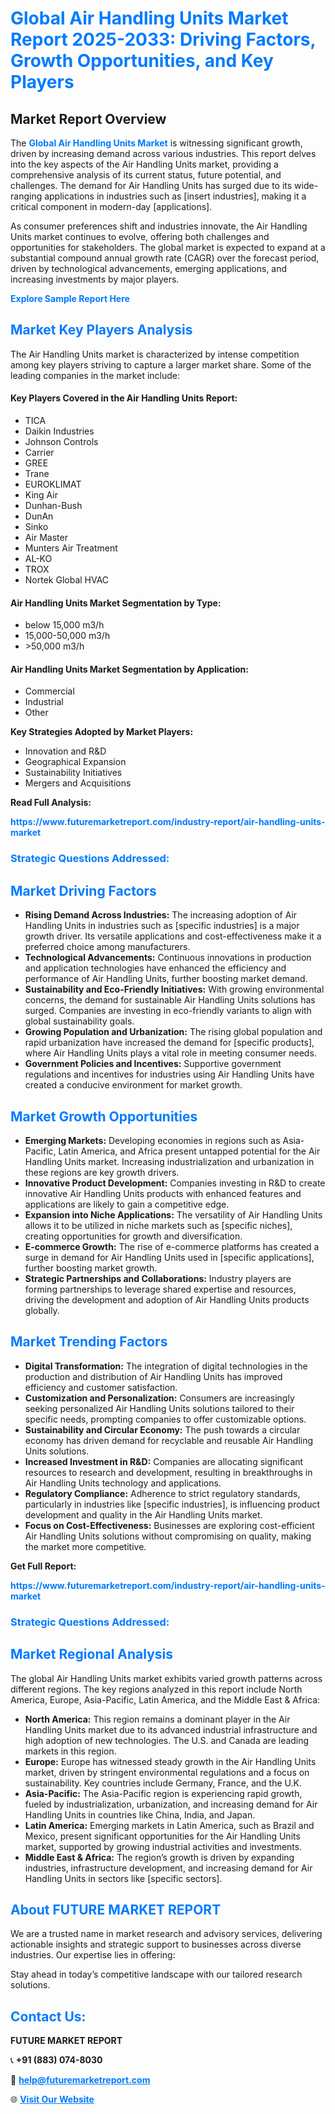 <h1 style="color: #007BFF;">Global Air Handling Units Market Report 2025-2033: Driving Factors, Growth Opportunities, and Key Players</h1>

<section id="overview">
<h2>Market Report Overview</h2>
<p>The <a href="https://www.futuremarketreport.com/industry-report/air-handling-units-market" style="color: #007BFF; text-decoration: none;"><strong>Global Air Handling Units Market</strong></a> is witnessing significant growth, driven by increasing demand across various industries. This report delves into the key aspects of the Air Handling Units market, providing a comprehensive analysis of its current status, future potential, and challenges. The demand for Air Handling Units has surged due to its wide-ranging applications in industries such as [insert industries], making it a critical component in modern-day [applications].</p>
<p>As consumer preferences shift and industries innovate, the Air Handling Units market continues to evolve, offering both challenges and opportunities for stakeholders. The global market is expected to expand at a substantial compound annual growth rate (CAGR) over the forecast period, driven by technological advancements, emerging applications, and increasing investments by major players.</p>
</section>

<section id="overview">
<p><a href="https://www.futuremarketreport.com/request-sample/reportId=26667" style="color: #007BFF; text-decoration: none;"><strong>Explore Sample Report Here</strong></a></p>
</section>

<section id="key-players">
<h2 style="color: #007BFF;">Market Key Players Analysis</h2>
<p>The Air Handling Units market is characterized by intense competition among key players striving to capture a larger market share. Some of the leading companies in the market include:</p>
<h4>Key Players Covered in the Air Handling Units Report:</h4>
<ul><li>TICA</li><li>Daikin Industries</li><li>Johnson Controls</li><li>Carrier</li><li>GREE</li><li>Trane</li><li>EUROKLIMAT</li><li>King Air</li><li>Dunhan-Bush</li><li>DunAn</li><li>Sinko</li><li>Air Master</li><li>Munters Air Treatment</li><li>AL-KO</li><li>TROX</li><li>Nortek Global HVAC</li></ul>
<h4>Air Handling Units Market Segmentation by Type:</h4>
<ul><li>below 15,000 m3/h</li><li>15,000-50,000 m3/h</li><li>&gt;50,000 m3/h</li></ul>

<h4>Air Handling Units Market Segmentation by Application:</h4>
<ul><li>Commercial</li><li>Industrial</li><li>Other</li></ul>
<p><strong>Key Strategies Adopted by Market Players:</strong></p>
<ul>
<li>Innovation and R&D</li>
<li>Geographical Expansion</li>
<li>Sustainability Initiatives</li>
<li>Mergers and Acquisitions</li>
</ul>
</section>

<section>
<p><strong>Read Full Analysis: </strong></p><a href="https://www.futuremarketreport.com/industry-report/air-handling-units-market" style="color: #007BFF; text-decoration: none;"><strong>https://www.futuremarketreport.com/industry-report/air-handling-units-market</strong></a>
<h3 style="color: #007BFF;">Strategic Questions Addressed:</h3>
</section>

<section id="driving-factors">
<h2 style="color: #007BFF;">Market Driving Factors</h2>
<ul>
<li><strong>Rising Demand Across Industries:</strong> The increasing adoption of Air Handling Units in industries such as [specific industries] is a major growth driver. Its versatile applications and cost-effectiveness make it a preferred choice among manufacturers.</li>
<li><strong>Technological Advancements:</strong> Continuous innovations in production and application technologies have enhanced the efficiency and performance of Air Handling Units, further boosting market demand.</li>
<li><strong>Sustainability and Eco-Friendly Initiatives:</strong> With growing environmental concerns, the demand for sustainable Air Handling Units solutions has surged. Companies are investing in eco-friendly variants to align with global sustainability goals.</li>
<li><strong>Growing Population and Urbanization:</strong> The rising global population and rapid urbanization have increased the demand for [specific products], where Air Handling Units plays a vital role in meeting consumer needs.</li>
<li><strong>Government Policies and Incentives:</strong> Supportive government regulations and incentives for industries using Air Handling Units have created a conducive environment for market growth.</li>
</ul>
</section>

<section id="growth-opportunities">
<h2 style="color: #007BFF;">Market Growth Opportunities</h2>
<ul>
<li><strong>Emerging Markets:</strong> Developing economies in regions such as Asia-Pacific, Latin America, and Africa present untapped potential for the Air Handling Units market. Increasing industrialization and urbanization in these regions are key growth drivers.</li>
<li><strong>Innovative Product Development:</strong> Companies investing in R&D to create innovative Air Handling Units products with enhanced features and applications are likely to gain a competitive edge.</li>
<li><strong>Expansion into Niche Applications:</strong> The versatility of Air Handling Units allows it to be utilized in niche markets such as [specific niches], creating opportunities for growth and diversification.</li>
<li><strong>E-commerce Growth:</strong> The rise of e-commerce platforms has created a surge in demand for Air Handling Units used in [specific applications], further boosting market growth.</li>
<li><strong>Strategic Partnerships and Collaborations:</strong> Industry players are forming partnerships to leverage shared expertise and resources, driving the development and adoption of Air Handling Units products globally.</li>
</ul>
</section>

<section id="trending-factors">
<h2 style="color: #007BFF;">Market Trending Factors</h2>
<ul>
<li><strong>Digital Transformation:</strong> The integration of digital technologies in the production and distribution of Air Handling Units has improved efficiency and customer satisfaction.</li>
<li><strong>Customization and Personalization:</strong> Consumers are increasingly seeking personalized Air Handling Units solutions tailored to their specific needs, prompting companies to offer customizable options.</li>
<li><strong>Sustainability and Circular Economy:</strong> The push towards a circular economy has driven demand for recyclable and reusable Air Handling Units solutions.</li>
<li><strong>Increased Investment in R&D:</strong> Companies are allocating significant resources to research and development, resulting in breakthroughs in Air Handling Units technology and applications.</li>
<li><strong>Regulatory Compliance:</strong> Adherence to strict regulatory standards, particularly in industries like [specific industries], is influencing product development and quality in the Air Handling Units market.</li>
<li><strong>Focus on Cost-Effectiveness:</strong> Businesses are exploring cost-efficient Air Handling Units solutions without compromising on quality, making the market more competitive.</li>
</ul>
</section>

<section>
<p><strong>Get Full Report: </strong></p><a href="https://www.futuremarketreport.com/industry-report/air-handling-units-market" style="color: #007BFF; text-decoration: none;"><strong>https://www.futuremarketreport.com/industry-report/air-handling-units-market</strong></a>
<h3 style="color: #007BFF;">Strategic Questions Addressed:</h3>
</section>


<section id="regional-analysis">
<h2 style="color: #007BFF;">Market Regional Analysis</h2>
<p>The global Air Handling Units market exhibits varied growth patterns across different regions. The key regions analyzed in this report include North America, Europe, Asia-Pacific, Latin America, and the Middle East & Africa:</p>
<ul>
<li><strong>North America:</strong> This region remains a dominant player in the Air Handling Units market due to its advanced industrial infrastructure and high adoption of new technologies. The U.S. and Canada are leading markets in this region.</li>
<li><strong>Europe:</strong> Europe has witnessed steady growth in the Air Handling Units market, driven by stringent environmental regulations and a focus on sustainability. Key countries include Germany, France, and the U.K.</li>
<li><strong>Asia-Pacific:</strong> The Asia-Pacific region is experiencing rapid growth, fueled by industrialization, urbanization, and increasing demand for Air Handling Units in countries like China, India, and Japan.</li>
<li><strong>Latin America:</strong> Emerging markets in Latin America, such as Brazil and Mexico, present significant opportunities for the Air Handling Units market, supported by growing industrial activities and investments.</li>
<li><strong>Middle East & Africa:</strong> The region’s growth is driven by expanding industries, infrastructure development, and increasing demand for Air Handling Units in sectors like [specific sectors].</li>
</ul>
</section>

<footer>
<h2 style="color: #007BFF;">About FUTURE MARKET REPORT</h2>
<p>We are a trusted name in market research and advisory services, delivering actionable insights and strategic support to businesses across diverse industries. Our expertise lies in offering:</p>

<p>Stay ahead in today’s competitive landscape with our tailored research solutions.</p>

<h2 style="color: #007BFF;">Contact Us:</h2>
<p><strong>FUTURE MARKET REPORT</strong></p>
<p>📞 <strong>+91 (883) 074-8030</strong></p>
<p>📧 <strong><a href="mailto:help@futuremarketreport.com" style="color: #007BFF;">help@futuremarketreport.com</a></strong></p>
<p>🌐 <strong><a href="https://www.futuremarketreport.com/" style="color: #007BFF;">Visit Our Website</a></strong></p>
</footer>